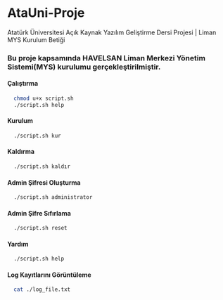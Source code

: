 # AtaUni-Proje
Atatürk Üniversitesi Açık Kaynak Yazılım Geliştirme Dersi Projesi | Liman MYS Kurulum Betiği

### Bu proje kapsamında HAVELSAN Liman Merkezi Yönetim Sistemi(MYS) kurulumu gerçekleştirilmiştir.

#### Çalıştırma
```bash
  chmod u+x script.sh
  ./script.sh help
```

#### Kurulum
```bash
  ./script.sh kur
```


#### Kaldırma
```bash
  ./script.sh kaldır
```

#### Admin Şifresi Oluşturma
```bash
  ./script.sh administrator
```

#### Admin Şifre Sıfırlama
```bash
  ./script.sh reset
```

#### Yardım
```bash
  ./script.sh help
```

#### Log Kayıtlarını Görüntüleme
```bash
  cat ./log_file.txt
```
